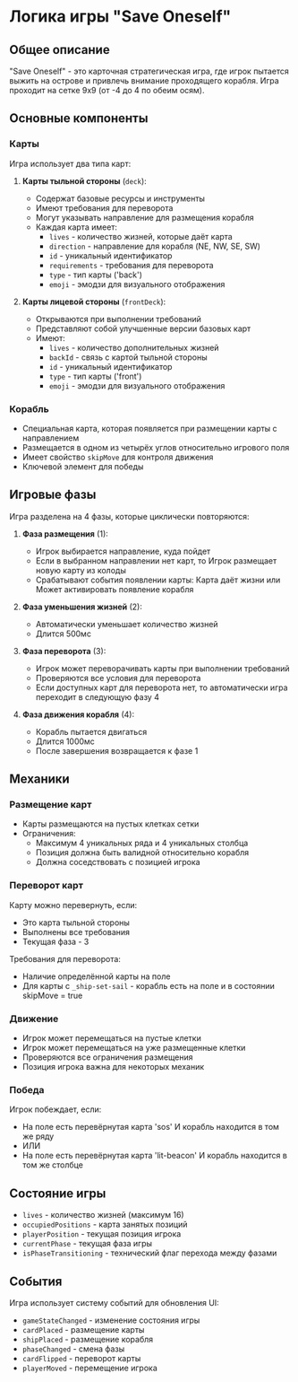 # Логика игры "Save Oneself"

## Общее описание
"Save Oneself" - это карточная стратегическая игра, где игрок пытается выжить на острове и привлечь внимание проходящего корабля. Игра проходит на сетке 9x9 (от -4 до 4 по обеим осям).

## Основные компоненты

### Карты
Игра использует два типа карт:
1. **Карты тыльной стороны** (`deck`):
   - Содержат базовые ресурсы и инструменты
   - Имеют требования для переворота
   - Могут указывать направление для размещения корабля
   - Каждая карта имеет:
     - `lives` - количество жизней, которые даёт карта
     - `direction` - направление для корабля (NE, NW, SE, SW)
     - `id` - уникальный идентификатор
     - `requirements` - требования для переворота
     - `type` - тип карты ('back')
     - `emoji` - эмодзи для визуального отображения

2. **Карты лицевой стороны** (`frontDeck`):
   - Открываются при выполнении требований
   - Представляют собой улучшенные версии базовых карт
   - Имеют:
     - `lives` - количество дополнительных жизней
     - `backId` - связь с картой тыльной стороны
     - `id` - уникальный идентификатор
     - `type` - тип карты ('front')
     - `emoji` - эмодзи для визуального отображения

### Корабль
- Специальная карта, которая появляется при размещении карты с направлением
- Размещается в одном из четырёх углов относительно игрового поля
- Имеет свойство `skipMove` для контроля движения
- Ключевой элемент для победы

## Игровые фазы
Игра разделена на 4 фазы, которые циклически повторяются:

1. **Фаза размещения** (1):
   - Игрок выбирается направление, куда пойдет
   - Если в выбранном направлении нет карт, то Игрок размещает новую карту из колоды
   - Срабатывают события появлении карты: Карта даёт жизни или Может активировать появление корабля

2. **Фаза уменьшения жизней** (2):
   - Автоматически уменьшает количество жизней
   - Длится 500мс

3. **Фаза переворота** (3):
   - Игрок может переворачивать карты при выполнении требований
   - Проверяются все условия для переворота
   - Если доступных карт для переворота нет, то автоматически игра переходит в следующую фазу 4

4. **Фаза движения корабля** (4):
   - Корабль пытается двигаться
   - Длится 1000мс
   - После завершения возвращается к фазе 1

## Механики

### Размещение карт
- Карты размещаются на пустых клетках сетки
- Ограничения:
  - Максимум 4 уникальных ряда и 4 уникальных столбца
  - Позиция должна быть валидной относительно корабля
  - Должна соседствовать с позицией игрока

### Переворот карт
Карту можно перевернуть, если:
- Это карта тыльной стороны
- Выполнены все требования
- Текущая фаза - 3

Требования для переворота:
- Наличие определённой карты на поле
- Для карты с `_ship-set-sail` - корабль есть на поле и в состоянии skipMove = true

### Движение
- Игрок может перемещаться на пустые клетки
- Игрок может перемещаться на уже размещенные клетки
- Проверяются все ограничения размещения
- Позиция игрока важна для некоторых механик

### Победа
Игрок побеждает, если:
- На поле есть перевёрнутая карта 'sos' И корабль находится в том же ряду
- ИЛИ
- На поле есть перевёрнутая карта 'lit-beacon' И корабль находится в том же столбце

## Состояние игры
- `lives` - количество жизней (максимум 16)
- `occupiedPositions` - карта занятых позиций
- `playerPosition` - текущая позиция игрока
- `currentPhase` - текущая фаза игры
- `isPhaseTransitioning` - технический флаг перехода между фазами

## События
Игра использует систему событий для обновления UI:
- `gameStateChanged` - изменение состояния игры
- `cardPlaced` - размещение карты
- `shipPlaced` - размещение корабля
- `phaseChanged` - смена фазы
- `cardFlipped` - переворот карты
- `playerMoved` - перемещение игрока 